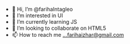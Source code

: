- 👋 Hi, I’m @farihaIntagleo
- 👀 I’m interested in UI
- 🌱 I’m currently learning JS
- 💞️ I’m looking to collaborate on HTML5
- 📫 How to reach me ...farihaizhar@gmail.com

<!---
farihaIntagleo/farihaIntagleo is a ✨ special ✨ repository because its `README.md` (this file) appears on your GitHub profile.
You can click the Preview link to take a look at your changes.
--->
